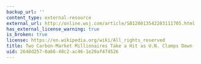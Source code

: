 ```yaml
---
backup_url: ''
content_type: external-resource
external_url: http://online.wsj.com/article/SB120813542203111705.html
has_external_license_warning: true
is_broken: true
license: https://en.wikipedia.org/wiki/All_rights_reserved
title: Two Carbon-Market Millionaires Take a Hit as U.N. Clamps Down
uid: 2648d257-0a66-40c2-ac46-1e29af474526
---
```

